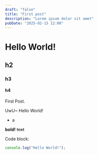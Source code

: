 ```yaml
---
draft: "false"
title: "First post"
description: "Lorem ipsum dolor sit amet"
pubDate: "2025-02-15 12:00"
---
```


# Hello World!

## h2

### h3

#### h4

First Post.

UwU~ Hello World!

- a

**bold!** ~~text~~

Code block:

```ts
console.log("Hello World!");
```

